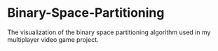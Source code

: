 # Binary-Space-Partitioning
The visualization of the binary space partitioning algorithm used in my multiplayer video game project.
